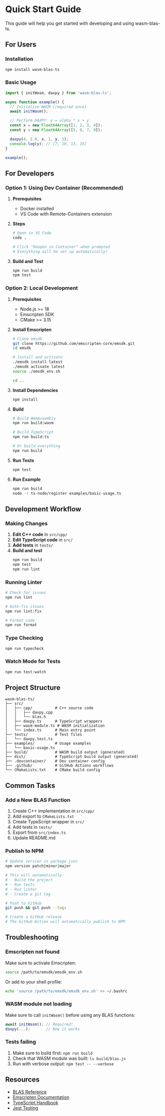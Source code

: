 # Quick Start Guide

This guide will help you get started with developing and using wasm-blas-ts.

## For Users

### Installation

```bash
npm install wasm-blas-ts
```

### Basic Usage

```typescript
import { initWasm, daxpy } from 'wasm-blas-ts';

async function example() {
  // Initialize WASM (required once)
  await initWasm();

  // Perform DAXPY: y = alpha * x + y
  const x = new Float64Array([1, 2, 3, 4]);
  const y = new Float64Array([5, 6, 7, 8]);

  daxpy(4, 2.0, x, 1, y, 1);
  console.log(y); // [7, 10, 13, 16]
}

example();
```

## For Developers

### Option 1: Using Dev Container (Recommended)

1. **Prerequisites**
   - Docker installed
   - VS Code with Remote-Containers extension

2. **Steps**

   ```bash
   # Open in VS Code
   code .

   # Click "Reopen in Container" when prompted
   # Everything will be set up automatically!
   ```

3. **Build and Test**
   ```bash
   npm run build
   npm test
   ```

### Option 2: Local Development

1. **Prerequisites**
   - Node.js >= 18
   - Emscripten SDK
   - CMake >= 3.15

2. **Install Emscripten**

   ```bash
   # Clone emsdk
   git clone https://github.com/emscripten-core/emsdk.git
   cd emsdk

   # Install and activate
   ./emsdk install latest
   ./emsdk activate latest
   source ./emsdk_env.sh

   cd ..
   ```

3. **Install Dependencies**

   ```bash
   npm install
   ```

4. **Build**

   ```bash
   # Build WebAssembly
   npm run build:wasm

   # Build TypeScript
   npm run build:ts

   # Or build everything
   npm run build
   ```

5. **Run Tests**

   ```bash
   npm test
   ```

6. **Run Example**
   ```bash
   npm run build
   node -r ts-node/register examples/basic-usage.ts
   ```

## Development Workflow

### Making Changes

1. **Edit C++ code** in `src/cpp/`
2. **Edit TypeScript code** in `src/`
3. **Add tests** in `tests/`
4. **Build and test**
   ```bash
   npm run build
   npm test
   npm run lint
   ```

### Running Linter

```bash
# Check for issues
npm run lint

# Auto-fix issues
npm run lint:fix

# Format code
npm run format
```

### Type Checking

```bash
npm run typecheck
```

### Watch Mode for Tests

```bash
npm run test:watch
```

## Project Structure

```
wasm-blas-ts/
├── src/
│   ├── cpp/          # C++ source code
│   │   ├── daxpy.cpp
│   │   └── blas.h
│   ├── daxpy.ts      # TypeScript wrappers
│   ├── wasm-module.ts # WASM initialization
│   └── index.ts      # Main entry point
├── tests/            # Test files
│   └── daxpy.test.ts
├── examples/         # Usage examples
│   └── basic-usage.ts
├── build/            # WASM build output (generated)
├── dist/             # TypeScript build output (generated)
├── .devcontainer/    # Dev container config
├── .github/          # GitHub Actions workflows
└── CMakeLists.txt    # CMake build config
```

## Common Tasks

### Add a New BLAS Function

1. Create C++ implementation in `src/cpp/`
2. Add export to `CMakeLists.txt`
3. Create TypeScript wrapper in `src/`
4. Add tests in `tests/`
5. Export from `src/index.ts`
6. Update README.md

### Publish to NPM

```bash
# Update version in package.json
npm version patch|minor|major

# This will automatically:
# - Build the project
# - Run tests
# - Run linter
# - Create a git tag

# Push to GitHub
git push && git push --tags

# Create a GitHub release
# The GitHub Action will automatically publish to NPM
```

## Troubleshooting

### Emscripten not found

Make sure to activate Emscripten:

```bash
source /path/to/emsdk/emsdk_env.sh
```

Or add to your shell profile:

```bash
echo 'source /path/to/emsdk/emsdk_env.sh' >> ~/.bashrc
```

### WASM module not loading

Make sure to call `initWasm()` before using any BLAS functions:

```typescript
await initWasm(); // Required!
daxpy(...);       // Now it works
```

### Tests failing

1. Make sure to build first: `npm run build`
2. Check that WASM module was built: `ls build/blas.js`
3. Run with verbose output: `npm test -- --verbose`

## Resources

- [BLAS Reference](http://www.netlib.org/blas/)
- [Emscripten Documentation](https://emscripten.org/docs/)
- [TypeScript Handbook](https://www.typescriptlang.org/docs/)
- [Jest Testing](https://jestjs.io/docs/getting-started)
